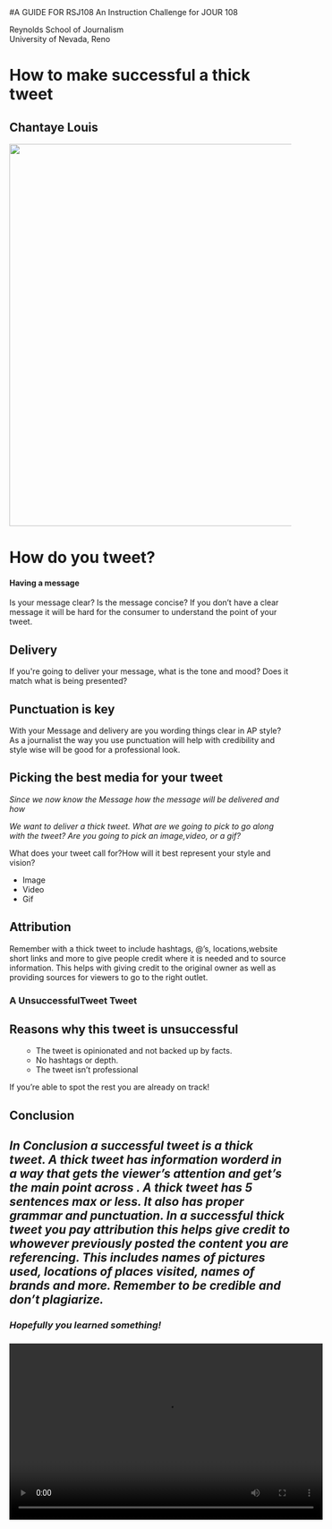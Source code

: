 <body>
 <div id="introduction">
#A GUIDE FOR RSJ108
An Instruction Challenge for JOUR 108  

Reynolds School of Journalism  
University of Nevada, Reno


<h1>How to make successful a thick tweet</h1>

<h2>Chantaye Louis</h2> 
</div>
 <imag scrc= "https://www.flickr.com/photos/stockcatalog/41494068490/in/faves-194439820@N07/" title="tweets"><img src="https://live.staticflickr.com/920/41494068490_b21af0a919_b.jpg" width="1024" height="683"/>

<div> 
<h1>How do you tweet?</h1>
<h4>Having a message</h4>
<p>Is your message clear? Is the message concise?
If you don’t have a clear message it will be hard for the 
consumer to understand the point of your tweet.</p>
</div>

<div id="Delivery">
<h2>Delivery</h2>
<p>If you're going to deliver your message, what is the tone and mood?
Does it match what is being presented?</P>
</div>

<div id="Punctuation">
<h2>Punctuation is key</h2>
<p>With your Message and delivery are you wording things clear in AP style?
As a journalist the way you use punctuation will help with credibility and 
style wise will be good for a professional look.</p>
</div>

<div id="Picking the best media for your tweet">
<h2>Picking the best media for your tweet</h2>
<em> Since we now know the Message how the message will be delivered and how
<p>We want to deliver a thick tweet. What are we going to pick to go along with the tweet?
Are you going to pick an image,video, or a gif?</em></p>
<p>What does your tweet call for?How will it best represent your style and vision?</p>
<ul>
<li>Image</li>
<li>Video</li>
<li>Gif</li>
</ul>
</div>

<div id="Attribution">
<h2>Attribution</h2>
<p>Remember with a thick tweet to include hashtags, @’s, locations,website short links and more to give people credit where it is needed and to source information.
This helps with giving credit to the original owner as well as providing sources for viewers to go to the right outlet.</p>
</div>

<div id="A Unsuccessful Tweet">
<h3>A UnsuccessfulTweet Tweet</h3>
</div>

<div id="Reasons why this tweet is unsuccessful">
<h2>Reasons why this tweet is unsuccessful</h2>
<ol>
 <ul>
 <li>The tweet is opinionated and not backed up by facts.</li>
 <li>No hashtags or depth.</li>
 <li>The tweet isn’t professional</li>
 </ul>
</ol>
If you’re able to spot the rest you are already on track!
</div>

<div id="Conclusion">
<h2>Conclusion<h2>
<p><em>In Conclusion a successful tweet is a thick tweet. <em>A thick tweet has information worderd in a way that gets the viewer’s attention and get’s the main point across </em>.
A thick tweet has <em> 5 sentences max or less</em>. It also has <em>proper grammar </em> and <em>punctuation</em>.
In a successful thick tweet you <em>pay attribution this helps give credit to whowever previously posted the content you are referencing</em>. 
This includes names of pictures used, locations of places visited, names of brands and more. <strong> Remember to be credible and don’t plagiarize.</strong></p>
</div>

<div>
<h3>Hopefully you learned something!<h3>
</div>

<div>
 <video src=<iframe width="560" height="315" src="https://www.youtube.com/embed/hItpWLBuG0s" title="YouTube video player" frameborder="0" allow="accelerometer; autoplay; clipboard-write; encrypted-media; gyroscope; picture-in-picture" allowfullscreen></iframe>
  Video not supported
  </video>
